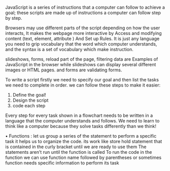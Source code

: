 JavaScript is a series of instructions that a computer can follow to achieve a goal; these scripts are made up of instructions a computer can follow step by step.

 Browsers may use different parts of the script depending on how the user interacts, It makes the webpage  more interactive by Access and modifying content (text, element, attribute  )
 And Set up Rules. It is just any language you need to grip vocabulary that the word which computer understands, and the syntax is a set of vocabulary which make instruction.

slideshows, forms, reload part of the page, filtering data are Examples of JavaScript in the browser while slideshows can display several different images or HTML pages.
and forms are validating forms.  

To write a script firstly we need to specify our goal and then list the tasks we need to complete in order. we can follow these steps to make it easier:
1. Define the goal! 
2. Design the script
3. code each step

Every step for every task shown in a flowchart needs to be written in a language that the computer understands and follows. We need to learn to think like a computer because they solve tasks differently than we think!

• Functions : 
let us group a series of the statement to perform a specific task it helps us to organize the code. its work like store hold statement that is contained in the curly bracket until we are ready to use them 
The statements aren’t run until the function is called 
To run the code in the function we can use function name followed by parentheses or sometimes function needs specific information to perform its task 
[](https://ibb.co/YPqKqjx)
